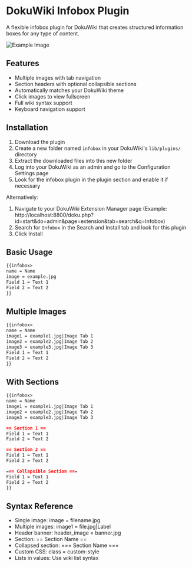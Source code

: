 
# DokuWiki Infobox Plugin

A flexible infobox plugin for DokuWiki that creates structured information boxes for any type of content.

![Example Image](https://github.com/user-attachments/assets/bf87a183-5810-4cd2-80fb-2c56d8eae090)

Features
--------
* Multiple images with tab navigation
* Section headers with optional collapsible sections
* Automatically matches your DokuWiki theme
* Click images to view fullscreen
* Full wiki syntax support
* Keyboard navigation support

Installation
------------
1. Download the plugin
2. Create a new folder named `infobox` in your DokuWiki's `lib/plugins/` directory
3. Extract the downloaded files into this new folder
4. Log into your DokuWiki as an admin and go to the Configuration Settings page
5. Look for the infobox plugin in the plugin section and enable it if necessary

Alternatively:

1. Navigate to your DokuWiki Extension Manager page (Example: http://localhost:8800/doku.php?id=start&do=admin&page=extension&tab=search&q=Infobox)
2. Search for `Infobox` in the Search and Install tab and look for this plugin
3. Click Install

Basic Usage
-----------
```markdown
{{infobox>
name = Name
image = example.jpg
Field 1 = Text 1
Field 2 = Text 2
}}
```

Multiple Images
---------------
```markdown
{{infobox>
name = Name
image1 = example1.jpg|Image Tab 1
image2 = example2.jpg|Image Tab 2
image3 = example3.jpg|Image Tab 3
Field 1 = Text 1
Field 2 = Text 2
}}
```

With Sections
-------------
```markdown
{{infobox>
name = Name
image1 = example1.jpg|Image Tab 1
image2 = example2.jpg|Image Tab 2
image3 = example3.jpg|Image Tab 3

== Section 1 ==
Field 1 = Text 1
Field 2 = Text 2

== Section 2 ==
Field 1 = Text 1
Field 2 = Text 2

=== Collapsible Section ===
Field 1 = Text 1
Field 2 = Text 2
}}
```

Syntax Reference
----------------
* Single image: image = filename.jpg
* Multiple images: image1 = file.jpg|Label
* Header banner: header_image = banner.jpg
* Section: == Section Name ==
* Collapsed section: === Section Name ===
* Custom CSS: class = custom-style
* Lists in values: Use wiki list syntax
